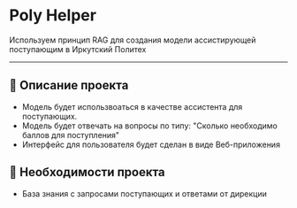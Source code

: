 # Poly Helper

Используем принцип RAG для создания модели ассистирующей поступающим в Иркутский Политех

---

## 📖 Описание проекта

  - Модель будет использвоаться в качестве ассистента для поступающих.
  - Модель будет отвечать на вопросы по типу: "Сколько необходимо баллов для поступления"
  - Интерфейс для пользователя будет сделан в виде Веб-приложения

## 🧾 Необходимости проекта

  - База знания с запросами поступающих и ответами от дирекции
